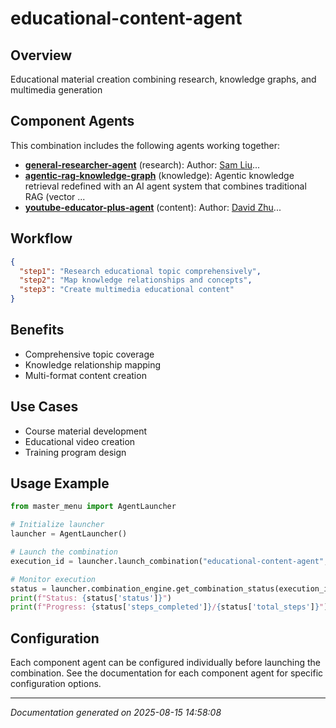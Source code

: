 # educational-content-agent

## Overview

Educational material creation combining research, knowledge graphs, and multimedia generation

## Component Agents

This combination includes the following agents working together:

- **[general-researcher-agent](../agents/general-researcher-agent.md)** (research): Author: [Sam Liu](https://www.youtube.com/@54mliu)...
- **[agentic-rag-knowledge-graph](../agents/agentic-rag-knowledge-graph.md)** (knowledge): Agentic knowledge retrieval redefined with an AI agent system that combines traditional RAG (vector ...
- **[youtube-educator-plus-agent](../agents/youtube-educator-plus-agent.md)** (content): Author: [David Zhu](https://www.linkedin.com/in/david-zhu-704579248/)...


## Workflow

```json
{
  "step1": "Research educational topic comprehensively",
  "step2": "Map knowledge relationships and concepts",
  "step3": "Create multimedia educational content"
}
```

## Benefits

- Comprehensive topic coverage
- Knowledge relationship mapping
- Multi-format content creation

## Use Cases

- Course material development
- Educational video creation
- Training program design

## Usage Example

```python
from master_menu import AgentLauncher

# Initialize launcher
launcher = AgentLauncher()

# Launch the combination
execution_id = launcher.launch_combination("educational-content-agent", "Your input data here")

# Monitor execution
status = launcher.combination_engine.get_combination_status(execution_id)
print(f"Status: {status['status']}")
print(f"Progress: {status['steps_completed']}/{status['total_steps']}")
```

## Configuration

Each component agent can be configured individually before launching the combination. 
See the documentation for each component agent for specific configuration options.

---

*Documentation generated on 2025-08-15 14:58:08*
